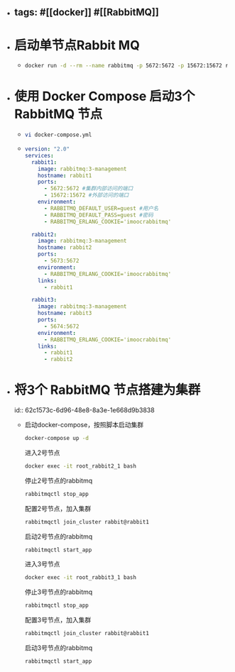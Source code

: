 - tags:  #[[docker]] #[[RabbitMQ]] 
  ---
- # 启动单节点Rabbit MQ
	- ```sh
	  docker run -d --rm --name rabbitmq -p 5672:5672 -p 15672:15672 rabbitmq:3-management
	  ```
- # 使用 Docker Compose 启动3个 RabbitMQ 节点
	- ```sh
	  vi docker-compose.yml	
	  ```
	- ```yml
	  version: "2.0"
	  services:
	    rabbit1:
	      image: rabbitmq:3-management
	      hostname: rabbit1
	      ports:
	        - 5672:5672 #集群内部访问的端口
	        - 15672:15672 #外部访问的端口
	      environment:
	        - RABBITMQ_DEFAULT_USER=guest #用户名
	        - RABBITMQ_DEFAULT_PASS=guest #密码
	        - RABBITMQ_ERLANG_COOKIE='imoocrabbitmq'
	  
	    rabbit2:
	      image: rabbitmq:3-management
	      hostname: rabbit2
	      ports:
	        - 5673:5672
	      environment:
	        - RABBITMQ_ERLANG_COOKIE='imoocrabbitmq'
	      links:
	        - rabbit1
	  
	    rabbit3:
	      image: rabbitmq:3-management
	      hostname: rabbit3
	      ports:
	        - 5674:5672
	      environment:
	        - RABBITMQ_ERLANG_COOKIE='imoocrabbitmq'
	      links:
	        - rabbit1
	        - rabbit2
	  ```
- # 将3个 RabbitMQ 节点搭建为集群
  id:: 62c1573c-6d96-48e8-8a3e-1e668d9b3838
	- 启动docker-compose，按照脚本启动集群
	  ```sh
	  docker-compose up -d
	  ```
	  
	  进入2号节点
	  ```sh
	  docker exec -it root_rabbit2_1 bash 
	  ```
	  
	  停止2号节点的rabbitmq
	  ```sh
	  rabbitmqctl stop_app
	  ```
	  
	  配置2号节点，加入集群
	  ```sh
	  rabbitmqctl join_cluster rabbit@rabbit1
	  ```
	  
	  启动2号节点的rabbitmq
	  ```sh
	  rabbitmqctl start_app 
	  ```
	  
	  进入3号节点
	  ```sh
	  docker exec -it root_rabbit3_1 bash 
	  ```
	  
	  停止3号节点的rabbitmq
	  ```sh
	  rabbitmqctl stop_app
	  ```
	  
	  配置3号节点，加入集群
	  ```sh
	  rabbitmqctl join_cluster rabbit@rabbit1
	  ```
	  
	  启动3号节点的rabbitmq
	  ```sh
	  rabbitmqctl start_app 
	  ```
